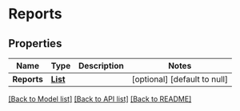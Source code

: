 # Reports
## Properties

| Name | Type | Description | Notes |
|------------ | ------------- | ------------- | -------------|
| **Reports** | [**List**](Report.md) |  | [optional] [default to null] |

[[Back to Model list]](../README.md#documentation-for-models) [[Back to API list]](../README.md#documentation-for-api-endpoints) [[Back to README]](../README.md)

